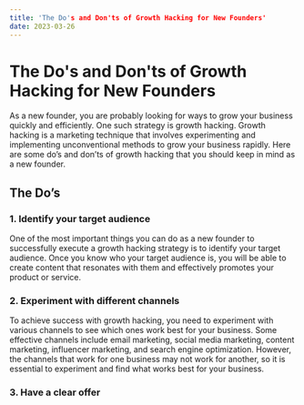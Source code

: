 ```yaml
---
title: 'The Do's and Don'ts of Growth Hacking for New Founders'
date: 2023-03-26
---
```


# The Do's and Don'ts of Growth Hacking for New Founders

As a new founder, you are probably looking for ways to grow your business quickly and efficiently. One such strategy is growth hacking. Growth hacking is a marketing technique that involves experimenting and implementing unconventional methods to grow your business rapidly. Here are some do’s and don’ts of growth hacking that you should keep in mind as a new founder.

## The Do’s

### 1. Identify your target audience

One of the most important things you can do as a new founder to successfully execute a growth hacking strategy is to identify your target audience. Once you know who your target audience is, you will be able to create content that resonates with them and effectively promotes your product or service.

### 2. Experiment with different channels

To achieve success with growth hacking, you need to experiment with various channels to see which ones work best for your business. Some effective channels include email marketing, social media marketing, content marketing, influencer marketing, and search engine optimization. However, the channels that work for one business may not work for another, so it is essential to experiment and find what works best for your business.

### 3. Have a clear offer

Your offer is the most important part of any growth hacking campaign. You need to ensure that you have a clear offer, and that it is compelling and valuable to your target audience. Your offer can be a giveaway, a discount, a free trial, or any other incentive that encourages people to sign up for your product or service.

### 4. Use data to inform your decisions

Data is essential to inform your growth hacking decisions. It helps you understand which channels are working, which campaigns are most effective, and which strategies are not working. Make sure you use data analytics tools to track your performance and implement changes as necessary.

### 5. Be creative and think outside the box

Growth hacking is all about being creative and thinking outside the box. Don’t be afraid to try unconventional methods and experiment with different ideas. Remember that the goal is to grow your business rapidly, and you need to be willing to take risks to achieve that goal.

## The Don’ts

### 1. Don’t spam your audience

One of the biggest mistakes you can make in growth hacking is spamming your target audience. People will quickly lose interest if they receive multiple emails or messages that are irrelevant or annoying. Ensure that your messages are always relevant and valuable to your target audience.

### 2. Don’t forget your brand image

While experimenting with different channels and campaigns is essential in growth hacking, don’t forget your brand image. Your brand is what sets you apart from your competitors, and it is important to maintain a consistent brand personality across all channels and campaigns.

### 3. Don’t ignore feedback from your target audience

Your target audience is the most valuable source of feedback you have. Don’t ignore their feedback and comments on your product or service. Use their feedback to improve your product or service.

### 4. Don’t rely on one channel

While it’s essential to experiment with different channels, don’t rely on just one channel to grow your business. Diversify your marketing efforts, and explore all channels that seem relevant for your business.

### 5. Don’t forget to measure your ROI

At the end of the day, the goal of growth hacking is to grow your business rapidly and efficiently. It’s essential to measure your return on investment (ROI) to determine the effectiveness of your growth hacking campaigns. Ensure that you set clear metrics to measure your ROI and track your performance closely.

In conclusion, growth hacking can be an effective way to grow your business rapidly as a new founder. However, it requires experimentation, creativity, and a willingness to take risks. By keeping these do’s and don’ts in mind, you can create a successful growth hacking strategy for your business that drives sustainable growth and success.
